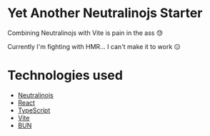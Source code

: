 # Yet Another Neutralinojs Starter

Combining Neutralinojs with Vite is pain in the ass 😓

Currently I'm fighting with HMR... I can't make it to work 😑

# Technologies used

- [Neutralinojs](https://neutralino.js.org/)
- [React](https://react.dev/)
- [TypeScript](https://www.typescriptlang.org/)
- [Vite](https://vitejs.dev/)
- [BUN](https://bun.sh/)
